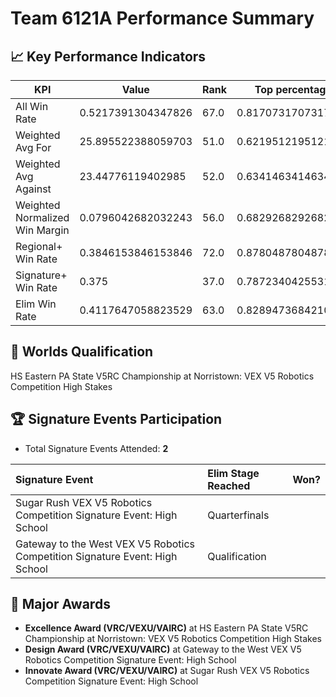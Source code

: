 # Team 6121A Performance Summary

## 📈 Key Performance Indicators
| KPI | Value | Rank | Top percentage |
| --- | ----- | ---- | ----- |
| All Win Rate | 0.5217391304347826 | 67.0 | 0.8170731707317073 |
| Weighted Avg For | 25.895522388059703 | 51.0 | 0.6219512195121951 |
| Weighted Avg Against | 23.44776119402985 | 52.0 | 0.6341463414634146 |
| Weighted Normalized Win Margin | 0.0796042682032243 | 56.0 | 0.6829268292682927 |
| Regional+ Win Rate | 0.3846153846153846 | 72.0 | 0.8780487804878049 |
| Signature+ Win Rate | 0.375 | 37.0 | 0.7872340425531915 |
| Elim Win Rate | 0.4117647058823529 | 63.0 | 0.8289473684210527 |


## 🎯 Worlds Qualification
HS Eastern PA State V5RC Championship at Norristown: VEX V5 Robotics Competition High Stakes

## 🏆 Signature Events Participation
- Total Signature Events Attended: **2**

| Signature Event | Elim Stage Reached | Won? |
|:----------------|:-------------------|:----|
| Sugar Rush VEX V5 Robotics Competition Signature Event: High School | Quarterfinals |  |
| Gateway to the West VEX V5 Robotics Competition Signature Event: High School | Qualification |  |


## 🥇 Major Awards
- **Excellence Award (VRC/VEXU/VAIRC)** at HS Eastern PA State V5RC Championship at Norristown: VEX V5 Robotics Competition High Stakes
- **Design Award (VRC/VEXU/VAIRC)** at Gateway to the West VEX V5 Robotics Competition Signature Event: High School
- **Innovate Award (VRC/VEXU/VAIRC)** at Sugar Rush VEX V5 Robotics Competition Signature Event: High School

